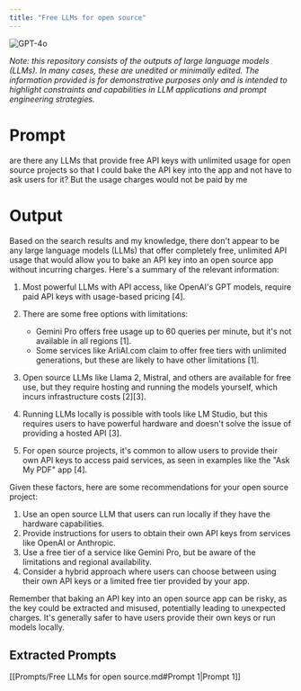 ```yaml
---
title: "Free LLMs for open source"
---
```

![GPT-4o](https://img.shields.io/badge/GPT--4o-3333FF?style=for-the-badge&logo=openai&logoColor=white)



*Note: this repository consists of the outputs of large language models (LLMs). In many cases, these are unedited or minimally edited. The information provided is for demonstrative purposes only and is intended to highlight constraints and capabilities in LLM applications and prompt engineering strategies.*


# Prompt

are there any LLMs that provide free API keys with unlimited usage for open source projects so that I could bake the API key into the app and not have to ask users for it? But the usage charges would not be paid by me

# Output

Based on the search results and my knowledge, there don't appear to be any large language models (LLMs) that offer completely free, unlimited API usage that would allow you to bake an API key into an open source app without incurring charges. Here's a summary of the relevant information:

1. Most powerful LLMs with API access, like OpenAI's GPT models, require paid API keys with usage-based pricing [4].

2. There are some free options with limitations:
   - Gemini Pro offers free usage up to 60 queries per minute, but it's not available in all regions [1].
   - Some services like ArliAI.com claim to offer free tiers with unlimited generations, but these are likely to have other limitations [1].

3. Open source LLMs like Llama 2, Mistral, and others are available for free use, but they require hosting and running the models yourself, which incurs infrastructure costs [2][3].

4. Running LLMs locally is possible with tools like LM Studio, but this requires users to have powerful hardware and doesn't solve the issue of providing a hosted API [3].

5. For open source projects, it's common to allow users to provide their own API keys to access paid services, as seen in examples like the "Ask My PDF" app [4].

Given these factors, here are some recommendations for your open source project:

1. Use an open source LLM that users can run locally if they have the hardware capabilities.
2. Provide instructions for users to obtain their own API keys from services like OpenAI or Anthropic.
3. Use a free tier of a service like Gemini Pro, but be aware of the limitations and regional availability.
4. Consider a hybrid approach where users can choose between using their own API keys or a limited free tier provided by your app.

Remember that baking an API key into an open source app can be risky, as the key could be extracted and misused, potentially leading to unexpected charges. It's generally safer to have users provide their own keys or run models locally.

 




## Extracted Prompts
[[Prompts/Free LLMs for open source.md#Prompt 1|Prompt 1]]

